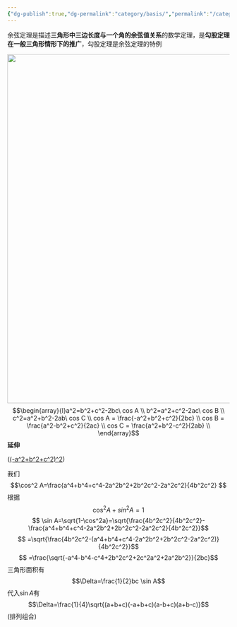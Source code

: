 ```yaml
---
{"dg-publish":true,"dg-permalink":"category/basis/","permalink":"/category/basis/","title":"Cosine law","tags":["basis"],"noteIcon":"","created":"","updated":""}
---
```


余弦定理是描述**三角形中三边长度与一个角的余弦值关系**的数学定理，是**勾股定理在一般三角形情形下的推广**，勾股定理是余弦定理的特例<div align=center><img src="https://cdn.jsdelivr.net/gh/aaronmack/image-hosting@master/mathematics/Law-of-Cosines.46vagpeucam0.webp" width="790"></div>$$\begin{array}{l}a^2=b^2+c^2-2bc\ cos A \\ b^2=a^2+c^2-2ac\ cos B \\ c^2=a^2+b^2-2ab\ cos C \\ cos A = \frac{-a^2+b^2+c^2}{2bc} \\ cos B = \frac{a^2-b^2+c^2}{2ac} \\ cos C = \frac{a^2+b^2-c^2}{2ab} \\ \end{array}$$
**延伸**

([(-a^2+b^2+c^2)^2](https://zs.symbolab.com/solver/algebra-calculator/%5Cleft(-a%5E%7B2%7D%2Bb%5E%7B2%7D%2Bc%5E%7B2%7D%5Cright)%5E%7B2%7D?or=input))

我们$$\cos^2 A=\frac{a^4+b^4+c^4-2a^2b^2+2b^2c^2-2a^2c^2}{4b^2c^2} $$
根据
$$\cos^2A+sin^2A=1$$
$$ \sin A=\sqrt{1-\cos^2a}=\sqrt{\frac{4b^2c^2}{4b^2c^2}-\frac{a^4+b^4+c^4-2a^2b^2+2b^2c^2-2a^2c^2}{4b^2c^2}}$$$$ =\sqrt{\frac{4b^2c^2-(a^4+b^4+c^4-2a^2b^2+2b^2c^2-2a^2c^2)}{4b^2c^2}}$$$$ =\frac{\sqrt{-a^4-b^4-c^4+2b^2c^2+2c^2a^2+2a^2b^2}}{2bc}$$三角形面积有$$\Delta=\frac{1}{2}bc \sin A$$
代入$\sin A$有$$\Delta=\frac{1}{4}\sqrt{(a+b+c)(-a+b+c)(a-b+c)(a+b-c)}$$ (排列组合)